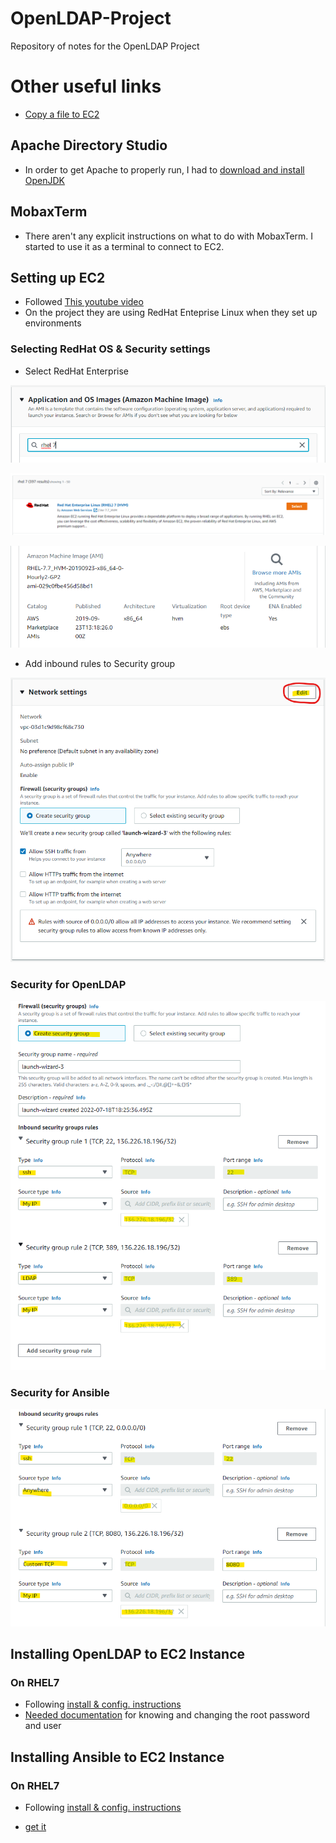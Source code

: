 # OpenLDAP-Project
Repository of notes for the OpenLDAP Project

# Other useful links
* [Copy a file to EC2](medium.com/srcecde/copy-file-directory-to-from-ec2-using-scp-secure-copy-685c46636399)

## Apache Directory Studio
* In order to get Apache to properly run, I had to [download and install OpenJDK](https://adoptopenjdk.net/)

## MobaxTerm
* There aren't any explicit instructions on what to do with MobaxTerm. I started to use it as a terminal to connect to EC2.

## Setting up EC2

* Followed [This youtube video](https://www.youtube.com/watch?v=rIi8Pd5Uvbc)
* On the project they are using RedHat Enteprise Linux when they set up environments

### Selecting RedHat OS & Security settings
* Select RedHat Enterprise


![select redhat](img/five.png)

![select redhat](img/six.png)

![select redhat](img/seven.png)

* Add inbound rules to Security group


![Select Edit](img/two.png)

### Security for OpenLDAP
![configure inbound rule](img/three.png)

### Security for Ansible
![configure inbound rule](img/eight.png)



## Installing OpenLDAP to EC2 Instance

### On RHEL7
* Following [install & config. instructions](https://cyberithub.com/best-steps-to-install-and-configure-openldap-server-on-rhel-centos-7-8/)
* [Needed documentation](https://digitalocean.com/community/tutorials/how-to-change-account-passwords-on-an-openldap-server) for knowing and changing the root password and user


## Installing Ansible to EC2 Instance

### On RHEL7
* Following [install & config. instructions](https://developers.redhat.com/blog/2016/08/15/install-ansible-on-rhel#)

* [get it](https://docs.ansible.com/ansible/latest/getting_started/index.html)
